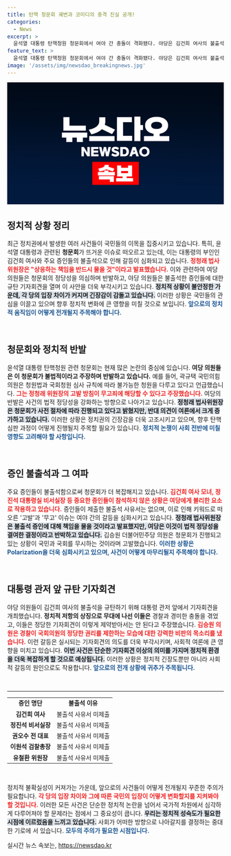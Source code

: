 ```yaml
---
title: 탄핵 청문회 궤변과 코미디의 충격 진실 공개!
categories:
  - News
excerpt: >
  윤석열 대통령 탄핵청원 청문회에서 여야 간 충돌이 격화됐다. 야당은 김건희 여사의 불출석을 규탄하며 대통령 관저 앞 기자회견을 열었고, 여당은 불법 청문회라 주장하며 반발했다. 긴장 속에서 진실은 어디로 향할까? 클릭해 확인하세요!
feature_text: >
  윤석열 대통령 탄핵청원 청문회에서 여야 간 충돌이 격화됐다. 야당은 김건희 여사의 불출석을 규탄하며 대통령 관저 앞 기자회견을 열었고, 여당은 불법 청문회라 주장하며 반발했다. 긴장 속에서 진실은 어디로 향할까? 클릭해 확인하세요!
image: '/assets/img/newsdao_breakingnews.jpg'
---
```


<p><img src="/assets/img/newsdao_breakingnews.jpg" alt="implanttips 속보" /></p>

<h2 data-ke-size="size26">정치적 상황 정리</h2>

<p data-ke-size="size16">최근 정치권에서 발생한 여러 사건들이 국민들의 이목을 집중시키고 있습니다. 특히, 윤석열 대통령과 관련된 <b>청문회</b>가 뜨거운 이슈로 떠오르고 있는데, 이는 대통령의 부인인 김건희 여사와 주요 증인들의 불출석으로 인해 갈등이 심화되고 있습니다. <b><span style="color: #ee2323;">정청래 법사위원장은 "상응하는 책임을 반드시 물을 것"이라고 발표했습니다.</span></b> 이와 관련하여 여당 의원들은 청문회의 정당성을 의심하며 반발하고, 야당 의원들은 불출석한 증인들에 대한 규탄 기자회견을 열며 이 사안을 더욱 부각시키고 있습니다. <b><span style="background-color: #21538527;">정치적 상황이 불안정한 가운데, 각 당의 입장 차이가 커지며 긴장감이 감돌고 있습니다.</span></b> 이러한 상황은 국민들의 관심을 이끌고 있으며 향후 정치적 변화에 큰 영향을 미칠 것으로 보입니다. <b><span style="color: #1a5490;">앞으로의 정치적 움직임이 어떻게 전개될지 주목해야 합니다.</span></b></p>

<p data-ke-size="size16">&nbsp;</p>

<h2 data-ke-size="size26">청문회와 정치적 반발</h2>

<p data-ke-size="size16">윤석열 대통령 탄핵청원 관련 청문회는 현재 많은 논란의 중심에 있습니다. <b>여당 의원들은 이 청문회가 <b>불법</b>적이라고 주장하며 반발하고 있습니다.</b> 예를 들어, 곽규택 국민의힘 의원은 청원법과 국회청원 심사 규칙에 따라 불가능한 청원을 다루고 있다고 언급했습니다. <b><span style="color: #ee2323;">그는 정청래 위원장의 고발 방침이 무고죄에 해당할 수 있다고 주장했습니다.</span></b> 여당의 반발은 사건의 법적 정당성을 강화하는 방향으로 나아가고 있습니다. <b><span style="background-color: #21538527;">정청래 법사위원장은 청문회가 사전 절차에 따라 진행되고 있다고 밝혔지만, 반대 의견이 여론에서 크게 증가하고 있습니다.</span></b> 이러한 상황은 정치권의 긴장감을 더욱 고조시키고 있으며, 향후 탄핵 심판 과정이 어떻게 진행될지 주목할 필요가 있습니다. <b><span style="color: #1a5490;">정치적 논쟁이 사회 전반에 미칠 영향도 고려해야 할 사항입니다.</span></b></p>

<p data-ke-size="size16">&nbsp;</p>

<h2 data-ke-size="size26">증인 불출석과 그 여파</h2>

<p data-ke-size="size16">주요 증인들이 불출석함으로써 청문회가 더 복잡해지고 있습니다. <b><span style="color: #ee2323;">김건희 여사 모녀, 정진석 대통령실 비서실장 등 중요한 증인들이 참석하지 않은 상황은 여당에게 불리한 요소로 작용하고 있습니다.</span></b> 증인들이 제출한 불출석 사유서는 없으며, 이로 인해 키워드로 떠오른 '고발'과 '무고' 이슈는 여야 간의 갈등을 심화시키고 있습니다. <b><span style="background-color: #21538527;">정청래 법사위원장은 불출석 증인에 대해 책임을 물을 것이라고 발표했지만, 여당은 이것이 법적 정당성을 결여한 결정이라고 반박하고 있습니다.</span></b> 김승원 더불어민주당 의원은 청문회가 진행되고 있는 상황이 국민과 국회를 무시하는 것이라며 고발했습니다. <b><span style="color: #1a5490;">이러한 상황은 Polarization을 더욱 심화시키고 있으며, 사건이 어떻게 마무리될지 주목해야 합니다.</span></b></p>

<p data-ke-size="size16">&nbsp;</p>

<h2 data-ke-size="size26">대통령 관저 앞 규탄 기자회견</h2>

<p data-ke-size="size16">야당 의원들이 김건희 여사의 불출석을 규탄하기 위해 대통령 관저 앞에서 기자회견을 개최했습니다. <b>정치적 저항의 상징으로 <b>무대</b>에 나선 이들은</b> 경찰과 경미한 충돌을 겪었고, 이들은 정당한 기자회견이 이렇게 제약받아서는 안 된다고 주장했습니다. <b><span style="color: #ee2323;">김승원 의원은 경찰이 국회의원의 정당한 권리를 제한하는 모습에 대한 강력한 비판의 목소리를 냈습니다.</span></b> 이런 갈등은 실시되는 기자회견의 의도를 더욱 부각시키며, 사회적 여론에 큰 영향을 미치고 있습니다. <b><span style="background-color: #21538527;">이번 사건은 단순한 기자회견 이상의 의미를 가지며 정치적 환경을 더욱 복잡하게 할 것으로 예상됩니다.</span></b> 이러한 상황은 정치적 긴장도뿐만 아니라 사회적 갈등의 원인으로도 작용합니다. <b><span style="color: #1a5490;">앞으로의 전개 상황에 귀추가 주목됩니다.</span></b></p>

<p data-ke-size="size16">&nbsp;</p>

<hr />

<table style="width: 100%; border-collapse: collapse;">
  <tbody>
    <tr style="height: 17px;">
      <td style="text-align: center; height: 17px;"><b>증인 명단</b></td>
      <td style="text-align: center; height: 17px;"><b>불출석 이유</b></td>
    </tr>
    <tr style="height: 17px;">
      <td style="text-align: center; height: 17px;"><b>김건희 여사</b></td>
      <td style="text-align: center; height: 17px;">불출석 사유서 미제출</td>
    </tr>
    <tr style="height: 17px;">
      <td style="text-align: center; height: 17px;"><b>정진석 비서실장</b></td>
      <td style="text-align: center; height: 17px;">불출석 사유서 미제출</td>
    </tr>
    <tr style="height: 17px;">
      <td style="text-align: center; height: 17px;"><b>권오수 전 대표</b></td>
      <td style="text-align: center; height: 17px;">불출석 사유서 미제출</td>
    </tr>
    <tr style="height: 17px;">
      <td style="text-align: center; height: 17px;"><b>이원석 검찰총장</b></td>
      <td style="text-align: center; height: 17px;">불출석 사유서 미제출</td>
    </tr>
    <tr style="height: 17px;">
      <td style="text-align: center; height: 17px;"><b>유철환 위원장</b></td>
      <td style="text-align: center; height: 17px;">불출석 사유서 미제출</td>
    </tr>
  </tbody>
</table>

<p data-ke-size="size16">&nbsp;</p>

<p data-ke-size="size16">정치적 불확실성이 커져가는 가운데, 앞으로의 사건들이 어떻게 전개될지 꾸준한 주의가 필요합니다. <b><span style="color: #ee2323;">각 당의 입장 차이와 그에 따른 국민의 입장이 어떻게 변화할지를 지켜봐야 할 것입니다.</span></b> 이러한 모든 사건은 단순한 정치적 논란을 넘어서 국가적 차원에서 심각하게 다루어져야 할 문제라는 점에서 그 중요성이 큽니다. <b><span style="background-color: #21538527;">우리는 정치적 성숙도가 필요한 시점에 이르렀음을 느끼고 있습니다.</span></b> 사회가 어떠한 방향으로 나아갈지를 결정하는 중대한 기로에 서 있습니다. <b><span style="color: #1a5490;">모두의 주의가 필요한 시점입니다.</span></b></p>
실시간 뉴스 속보는, <a href="https://newsdao.kr" rel="dofollow">https://newsdao.kr</a>



